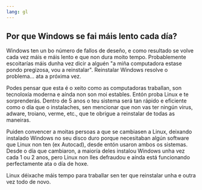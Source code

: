 ```yaml
---
lang: gl
---
```





<h2>Por que Windows se fai máis lento cada día?</h2>

Windows ten un bo número de fallos de deseño, e como resultado se volve cada vez máis e máis lento e que non dura moito tempo. Probablemente escoitarías máis dunha vez dicir a alguén "a miña computadora estase pondo pregizosa, vou a reinstalar". Reinstalar Windows resolve o problema... ata a próxima vez.

Podes pensar que esta é o xeito como as computadoras traballan, son tecnoloxía moderna e aínda non son moi estables. Entón proba Linux e te sorprenderás. Dentro de 5 anos o teu sistema será tan rápido e eficiente como o día que o instalaches, sen mencionar que non vas ter ningún virus, adware, troiano, verme, etc., que te obrigue a reinstalar de todas as maneiras.

Puiden convencer a moitas persoas a que se cambiasen a Linux, deixando instalado Windows no seu disco duro porque necesitaban algún software que Linux non ten (ex Autocad), desde entón usaron ambos os sistemas. Desde o día que cambiaron, a maioría deles instalou Windows unha vez cada 1 ou 2 anos, pero Linux non lles defraudou e aínda está funcionando perfectamente ata o día de hoxe.

Linux déixache máis tempo para traballar sen ter que reinstalar unha e outra vez todo de novo.






